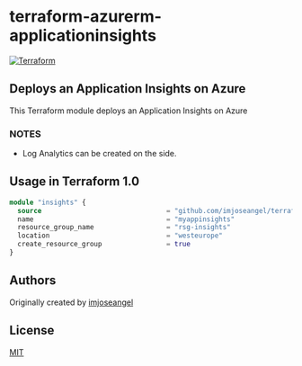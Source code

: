 # terraform-azurerm-applicationinsights

[![Terraform](https://github.com/imjoseangel/terraform-azurerm-applicationinsights/actions/workflows/terraform.yml/badge.svg)](https://github.com/imjoseangel/terraform-azurerm-applicationinsights/actions/workflows/terraform.yml)

## Deploys an Application Insights on Azure

This Terraform module deploys an Application Insights on Azure

### NOTES

* Log Analytics can be created on the side.

## Usage in Terraform 1.0

```terraform
module "insights" {
  source                               = "github.com/imjoseangel/terraform-azurerm-applicationinsights"
  name                                 = "myappinsights"
  resource_group_name                  = "rsg-insights"
  location                             = "westeurope"
  create_resource_group                = true
}
```

## Authors

Originally created by [imjoseangel](http://github.com/imjoseangel)

## License

[MIT](LICENSE)

